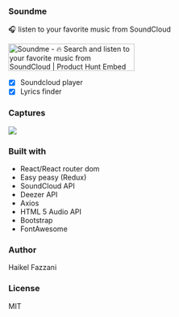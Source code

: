 ### Soundme  
🎧 listen to your favorite music from SoundCloud

<a href="https://www.producthunt.com/posts/soundme?utm_source=badge-featured&utm_medium=badge&utm_souce=badge-soundme" target="_blank"><img src="https://api.producthunt.com/widgets/embed-image/v1/featured.svg?post_id=221393&theme=light" alt="Soundme - 🔥 Search and listen to your favorite music from SoundCloud | Product Hunt Embed" style="width: 250px; height: 54px;" width="250px" height="54px" /></a>

- [x] Soundcloud player
- [x] Lyrics finder

### Captures
![](https://i.ibb.co/xsSrcCz/soundme.png)

### Built with
- React/React router dom
- Easy peasy (Redux)
- SoundCloud API
- Deezer API
- Axios
- HTML 5 Audio API
- Bootstrap
- FontAwesome

### Author  
Haikel Fazzani

### License
MIT
